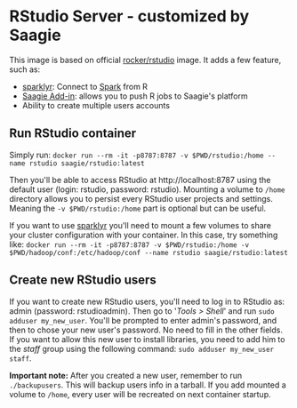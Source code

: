 # RStudio Server - customized by Saagie

This image is based on official [rocker/rstudio](https://hub.docker.com/r/rocker/rstudio/) image.
It adds a few feature, such as:
* [sparklyr](https://spark.rstudio.com/index.html): Connect to [Spark](http://spark.apache.org/) from R
* [Saagie Add-in](https://github.com/saagie/rstudio-saagie-addin): allows you to push R jobs to Saagie's platform
* Ability to create multiple users accounts

## Run RStudio container

Simply run:
`docker run --rm -it -p8787:8787 -v $PWD/rstudio:/home --name rstudio saagie/rstudio:latest`

Then you'll be able to access RStudio at http://localhost:8787 using the default user (login: rstudio, password: rstudio).
Mounting a volume to `/home` directory allows you to persist every RStudio user projects and settings. Meaning the `-v $PWD/rstudio:/home` part is optional but can be useful.

If you want to use [sparklyr](https://spark.rstudio.com/index.html) you'll need to mount a few volumes to share your cluster configuration with your container.
In this case, try something like:
`docker run --rm -it -p8787:8787 -v $PWD/rstudio:/home -v $PWD/hadoop/conf:/etc/hadoop/conf --name rstudio saagie/rstudio:latest`

## Create new RStudio users

If you want to create new RStudio users, you'll need to log in to RStudio as: admin (password: rstudioadmin).
Then go to '*Tools > Shell*' and run `sudo adduser my_new_user`.
You'll be prompted to enter admin's password, and then to chose your new user's password. No need to fill in the other fields.
If you want to allow this new user to install libraries, you need to add him to the *staff* group using the following command: `sudo adduser my_new_user staff`.

**Important note:** After you created a new user, remember to run `./backupusers`. This will backup users info in a tarball. If you add mounted a volume to `/home`, every user will be recreated on next container startup.

